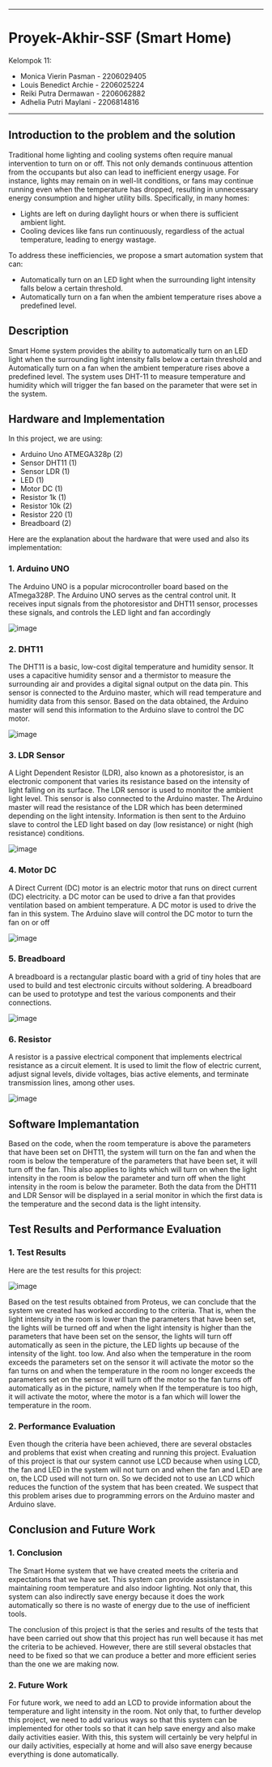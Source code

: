 ------------------------------------------------------------------------------------------------
# Proyek-Akhir-SSF (Smart Home)

Kelompok 11:
- Monica Vierin Pasman - 2206029405
- Louis Benedict Archie - 2206025224
- Reiki Putra Dermawan - 2206062882
- Adhelia Putri Maylani - 2206814816

------------------------------------------------------------------------------------------------
## Introduction to the problem and the solution
Traditional home lighting and cooling systems often require manual intervention to turn on or off. This not only demands continuous attention from the occupants but also can lead to inefficient energy usage. For instance, lights may remain on in well-lit conditions, or fans may continue running even when the temperature has dropped, resulting in unnecessary energy consumption and higher utility bills. Specifically, in many homes:
- Lights are left on during daylight hours or when there is sufficient ambient light.
- Cooling devices like fans run continuously, regardless of the actual temperature, leading to energy wastage.

To address these inefficiencies, we propose a smart automation system that can:
- Automatically turn on an LED light when the surrounding light intensity falls below a certain threshold.
- Automatically turn on a fan when the ambient temperature rises above a predefined level.
## Description
Smart Home system provides the ability to automatically turn on an LED light when the surrounding light intensity falls below a certain threshold and Automatically turn on a fan when the ambient temperature rises above a predefined level. The system uses DHT-11 to measure temperature and humidity which will trigger the fan based on the parameter that were set in the system. 

## Hardware and Implementation
In this project, we are using:
- Arduino Uno ATMEGA328p (2)
- Sensor DHT11 (1)
- Sensor LDR (1)
- LED (1)
- Motor DC (1)
- Resistor 1k (1)
- Resistor 10k (2)
- Resistor 220 (1)
- Breadboard (2)

Here are the explanation about the hardware that were used and also its implementation:
### 1. Arduino UNO
The Arduino UNO is a popular microcontroller board based on the ATmega328P. The Arduino UNO serves as the central control unit. It receives input signals from the photoresistor and DHT11 sensor, processes these signals, and controls the LED light and fan accordingly

![image](https://github.com/monicavierin/Smart-Home/assets/144347093/6769a09a-6577-40c1-bf72-3a8d88b3a785)

### 2. DHT11
The DHT11 is a basic, low-cost digital temperature and humidity sensor. It uses a capacitive humidity sensor and a thermistor to measure the surrounding air and provides a digital signal output on the data pin. This sensor is connected to the Arduino master, which will read temperature and humidity data from this sensor. Based on the data obtained, the Arduino master will send this information to the Arduino slave to control the DC motor.

![image](https://github.com/monicavierin/Smart-Home/assets/144347093/c8bbc0b7-3bce-4653-a522-6b20b3c9a1a2)

### 3. LDR Sensor
A Light Dependent Resistor (LDR), also known as a photoresistor, is an electronic component that varies its resistance based on the intensity of light falling on its surface. The LDR sensor is used to monitor the ambient light level. This sensor is also connected to the Arduino master. The Arduino master will read the resistance of the LDR which has been determined depending on the light intensity. Information is then sent to the Arduino slave to control the LED light based on day (low resistance) or night (high resistance) conditions.

![image](https://github.com/monicavierin/Smart-Home/assets/144347093/e43aebd0-db46-46d0-a720-8e88fbd380fc)

### 4. Motor DC
A Direct Current (DC) motor is an electric motor that runs on direct current (DC) electricity.  a DC motor can be used to drive a fan that provides ventilation based on ambient temperature. A DC motor is used to drive the fan in this system. The Arduino slave will control the DC motor to turn the fan on or off

![image](https://github.com/monicavierin/Smart-Home/assets/144347093/2132d954-272e-4684-8e1e-2c40303459ae)

### 5. Breadboard
A breadboard is a rectangular plastic board with a grid of tiny holes that are used to build and test electronic circuits without soldering. A breadboard can be used to prototype and test the various components and their connections.

![image](https://github.com/monicavierin/Smart-Home/assets/144347093/d7fc9423-527e-4e80-89ba-e26e4b5f5ab7)

### 6. Resistor
A resistor is a passive electrical component that implements electrical resistance as a circuit element. It is used to limit the flow of electric current, adjust signal levels, divide voltages, bias active elements, and terminate transmission lines, among other uses. 

![image](https://github.com/monicavierin/Smart-Home/assets/144347093/fa300d4e-48fb-4b46-8b2b-48b32f20be84)

## Software Implemantation
Based on the code, when the room temperature is above the parameters that have been set on DHT11, the system will turn on the fan and when the room is below the temperature of the parameters that have been set, it will turn off the fan. This also applies to lights which will turn on when the light intensity in the room is below the parameter and turn off when the light intensity in the room is below the parameter. Both the data from the DHT11 and LDR Sensor will be displayed in a serial monitor in which the first data is the temperature and the second data is the light intensity. 

## Test Results and Performance Evaluation
### 1. Test Results
Here are the test results for this project:

![image](https://github.com/monicavierin/Smart-Home/assets/144347093/c85e79a2-9c02-45c3-bb3e-a1ef00c863f6)

Based on the test results obtained from Proteus, we can conclude that the system we created has worked according to the criteria. That is, when the light intensity in the room is lower than the parameters that have been set, the lights will be turned off and when the light intensity is higher than the parameters that have been set on the sensor, the lights will turn off automatically as seen in the picture, the LED lights up because of the intensity of the light. too low. And also when the temperature in the room exceeds the parameters set on the sensor it will activate the motor so the fan turns on and when the temperature in the room no longer exceeds the parameters set on the sensor it will turn off the motor so the fan turns off automatically as in the picture, namely when If the temperature is too high, it will activate the motor, where the motor is a fan which will lower the temperature in the room.

### 2. Performance Evaluation
Even though the criteria have been achieved, there are several obstacles and problems that exist when creating and running this project. Evaluation of this project is that our system cannot use LCD because when using LCD, the fan and LED in the system will not turn on and when the fan and LED are on, the LCD used will not turn on. So we decided not to use an LCD which reduces the function of the system that has been created. We suspect that this problem arises due to programming errors on the Arduino master and Arduino slave.

## Conclusion and Future Work
### 1. Conclusion
The Smart Home system that we have created meets the criteria and expectations that we have set. This system can provide assistance in maintaining room temperature and also indoor lighting. Not only that, this system can also indirectly save energy because it does the work automatically so there is no waste of energy due to the use of inefficient tools.

The conclusion of this project is that the series and results of the tests that have been carried out show that this project has run well because it has met the criteria to be achieved. However, there are still several obstacles that need to be fixed so that we can produce a better and more efficient series than the one we are making now.

### 2. Future Work
For future work, we need to add an LCD to provide information about the temperature and light intensity in the room. Not only that, to further develop this project, we need to add various ways so that this system can be implemented for other tools so that it can help save energy and also make daily activities easier. With this, this system will certainly be very helpful in our daily activities, especially at home and will also save energy because everything is done automatically.
